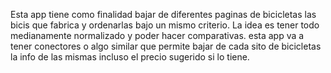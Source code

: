 Esta app tiene como finalidad bajar de diferentes paginas de bicicletas las bicis que fabrica y ordenarlas bajo un mismo criterio. La idea es tener todo medianamente normalizado y poder hacer comparativas. 
esta app va a tener conectores o algo similar que permite bajar de cada sito de bicicletas la info de las mismas incluso el precio sugerido si lo tiene.
